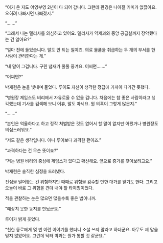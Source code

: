 “여기 온 지도 어영부영 2년이 다 되어 갑니다. 그런데 환경은 나아질 기미가 없잖아요. 오히려 나빠지면 나빠졌지.”

“…….”

“그래서 나는 멜리사를 의심하고 있어요. 멜리사가 약제과와 중앙 공급실까지 장악했다는 건 알아요?”

“얼마 전에 들었습니다. 말도 안 되는 일이죠. 의료 물품을 취급하는 두 개의 부서를 한 사람이 관리한다는 게.”

“내 말이 그겁니다. 구린 냄새가 풀풀 풍겨요. 어쩌면…….”

“어쩌면?”

박재현은 눈을 빛내며 물었다. 루이도 자신이 생각한 정답에 가까이 다가간 듯했다.

“병원장 제임스도 비리에서 자유로울 수 없을 겁니다. 처음에는 참 좋은 사람이라고 생각했는데 기사를 검색해 보니 어휴, 말도 마세요. 뭔 의혹이 그렇게 많은지.”

“…….”

“본인은 억울하다고 하고 정작 처벌받은 것도 없어서 할 말이 없지만 어쨌거나 병원장도 의심스러워요.”

“저도 같은 생각입니다. 아니 루이보다 과격한 편이죠.”

“과격하다는 건 무슨 뜻이죠?”

“저는 병원 비리의 중심에 제임스가 있다고 확신해요. 앞으로 증거를 찾아보려고요.”

박재현은 솔직한 심정을 드러냈다.

진심을 털어놓는 건 위험하지만 때때로 위험을 감수할 만한 대가를 얻기도 한다. 그리고 오늘이 바로 그 위험을 견뎌 내야 할 타이밍이었다.

적을 관찰하는 눈은 많으면 많을수록 좋은 법이니까.

“예상치 못한 동지를 만났군요.”

루이가 밝게 웃었다.

“친한 동료에게 몇 번 이런 이야기를 했더니 소설 쓰지 말라고 하더군요. 아무도 제 말을 믿지 않았어요. 그런데 닥터 박과는 뭔가 통할 것 같군요.”